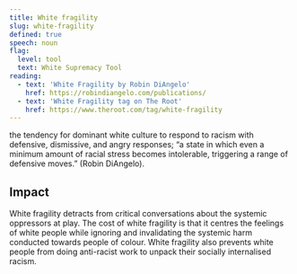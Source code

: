 ```yaml
---
title: White fragility
slug: white-fragility
defined: true
speech: noun
flag:
  level: tool
  text: White Supremacy Tool
reading:
  - text: 'White Fragility by Robin DiAngelo'
    href: https://robindiangelo.com/publications/
  - text: 'White Fragility tag on The Root'
    href: https://www.theroot.com/tag/white-fragility
---
```


the tendency for dominant white culture to respond to racism with defensive, dismissive, and angry responses; “a state in which even a minimum amount of racial stress becomes intolerable, triggering a range of defensive moves.” (Robin DiAngelo).

## Impact

White fragility detracts from critical conversations about the systemic oppressors at play. The cost of white fragility is that it centres the feelings of white people while ignoring and invalidating the systemic harm conducted towards people of colour. White fragility also prevents white people from doing anti-racist work to unpack their socially internalised racism.
